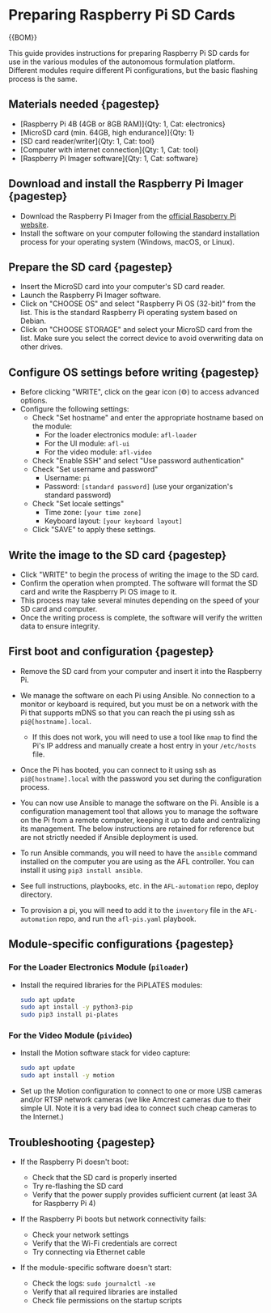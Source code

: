 # Preparing Raspberry Pi SD Cards

{{BOM}}

This guide provides instructions for preparing Raspberry Pi SD cards for use in the various modules of the autonomous formulation platform. Different modules require different Pi configurations, but the basic flashing process is the same.

## Materials needed {pagestep}

* [Raspberry Pi 4B (4GB or 8GB RAM)]{Qty: 1, Cat: electronics}
* [MicroSD card (min. 64GB, high endurance)]{Qty: 1}
* [SD card reader/writer]{Qty: 1, Cat: tool}
* [Computer with internet connection]{Qty: 1, Cat: tool}
* [Raspberry Pi Imager software]{Qty: 1, Cat: software}

## Download and install the Raspberry Pi Imager {pagestep}

* Download the Raspberry Pi Imager from the [official Raspberry Pi website](https://www.raspberrypi.org/software/).
* Install the software on your computer following the standard installation process for your operating system (Windows, macOS, or Linux).

## Prepare the SD card {pagestep}

* Insert the MicroSD card into your computer's SD card reader.
* Launch the Raspberry Pi Imager software.
* Click on "CHOOSE OS" and select "Raspberry Pi OS (32-bit)" from the list. This is the standard Raspberry Pi operating system based on Debian.
* Click on "CHOOSE STORAGE" and select your MicroSD card from the list. Make sure you select the correct device to avoid overwriting data on other drives.

## Configure OS settings before writing {pagestep}

* Before clicking "WRITE", click on the gear icon (⚙️) to access advanced options.
* Configure the following settings:
  * Check "Set hostname" and enter the appropriate hostname based on the module:
    * For the loader electronics module: `afl-loader`
    * For the UI module: `afl-ui`
    * For the video module: `afl-video`
  * Check "Enable SSH" and select "Use password authentication"
  * Check "Set username and password"
    * Username: `pi`
    * Password: `[standard password]` (use your organization's standard password)
  * Check "Set locale settings"
    * Time zone: `[your time zone]`
    * Keyboard layout: `[your keyboard layout]`
  * Click "SAVE" to apply these settings.

## Write the image to the SD card {pagestep}

* Click "WRITE" to begin the process of writing the image to the SD card.
* Confirm the operation when prompted. The software will format the SD card and write the Raspberry Pi OS image to it.
* This process may take several minutes depending on the speed of your SD card and computer.
* Once the writing process is complete, the software will verify the written data to ensure integrity.

## First boot and configuration {pagestep}

* Remove the SD card from your computer and insert it into the Raspberry Pi.
* We manage the software on each Pi using Ansible.  No connection to a monitor or keyboard is required, but you must be on a network with the Pi that supports mDNS so that you can reach the pi using ssh as `pi@[hostname].local`.  
  * If this does not work, you will need to use a tool like `nmap` to find the Pi's IP address and manually create a host entry in your `/etc/hosts` file.

* Once the Pi has booted, you can connect to it using ssh as `pi@[hostname].local` with the password you set during the configuration process.
* You can now use Ansible to manage the software on the Pi.  Ansible is a configuration management tool that allows you to manage the software on the Pi from a remote computer, keeping it up to date and centralizing its management.  The below instructions are retained for reference but are not strictly needed if Ansible deployment is used.
* To run Ansible commands, you will need to have the `ansible` command installed on the computer you are using as the AFL controller.  You can install it using `pip3 install ansible`.
* See full instructions, playbooks, etc. in the `AFL-automation` repo, deploy directory.
* To provision a pi, you will need to add it to the `inventory` file in the `AFL-automation` repo, and run the `afl-pis.yaml` playbook.

## Module-specific configurations {pagestep}

### For the Loader Electronics Module (`piloader`)

* Install the required libraries for the PiPLATES modules:
  ```bash
  sudo apt update
  sudo apt install -y python3-pip
  sudo pip3 install pi-plates
  ```


### For the Video Module (`pivideo`)

* Install the Motion software stack for video capture:
  ```bash
  sudo apt update
  sudo apt install -y motion
  ```

* Set up the Motion configuration to connect to one or more USB cameras and/or RTSP network cameras (we like Amcrest cameras due to their simple UI.  Note it is a very bad idea to connect such cheap cameras to the Internet.)

## Troubleshooting {pagestep}

* If the Raspberry Pi doesn't boot:
  * Check that the SD card is properly inserted
  * Try re-flashing the SD card
  * Verify that the power supply provides sufficient current (at least 3A for Raspberry Pi 4)

* If the Raspberry Pi boots but network connectivity fails:
  * Check your network settings
  * Verify that the Wi-Fi credentials are correct
  * Try connecting via Ethernet cable

* If the module-specific software doesn't start:
  * Check the logs: `sudo journalctl -xe`
  * Verify that all required libraries are installed
  * Check file permissions on the startup scripts
